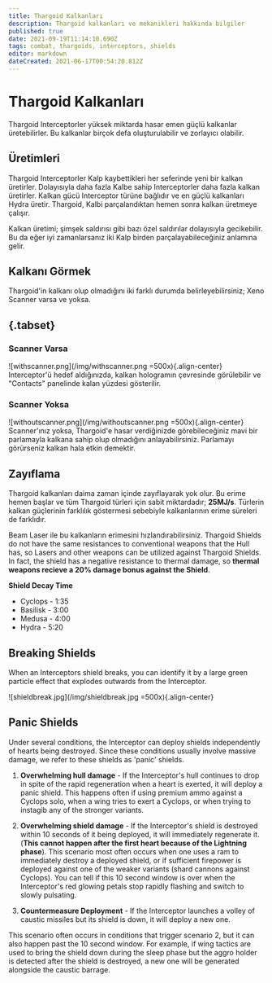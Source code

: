```yaml
---
title: Thargoid Kalkanları
description: Thargoid kalkanları ve mekanikleri hakkında bilgiler
published: true
date: 2021-09-19T11:14:10.690Z
tags: combat, thargoids, interceptors, shields
editor: markdown
dateCreated: 2021-06-17T00:54:20.812Z
---
```


# Thargoid Kalkanları
Thargoid Interceptorler yüksek miktarda hasar emen güçlü kalkanlar üretebilirler. Bu kalkanlar birçok defa oluşturulabilir ve zorlayıcı olabilir.

## Üretimleri
Thargoid Interceptorler Kalp kaybettikleri her seferinde yeni bir kalkan üretirler. Dolayısıyla daha fazla Kalbe sahip Interceptorler daha fazla kalkan üretirler. Kalkan gücü Interceptor türüne bağlıdır ve en güçlü kalkanları Hydra üretir. Thargoid, Kalbi parçalandıktan hemen sonra kalkan üretmeye çalışır.

Kalkan üretimi; şimşek saldırısı gibi bazı özel saldırılar dolayısıyla gecikebilir. Bu da eğer iyi zamanlarsanız iki Kalp birden parçalayabileceğiniz anlamına gelir.

## Kalkanı Görmek
Thargoid'in kalkanı olup olmadığını iki farklı durumda belirleyebilirsiniz; Xeno Scanner varsa ve yoksa.

## {.tabset}
### Scanner Varsa
!\[withscanner.png\](/img/withscanner.png =500x){.align-center} Interceptor'ü hedef aldığınızda, kalkan hologramın çevresinde görülebilir ve "Contacts" panelinde kalan yüzdesi gösterilir.

### Scanner Yoksa
!\[withoutscanner.png\](/img/withoutscanner.png =500x){.align-center} Scanner'ınız yoksa, Thargoid'e hasar verdiğinizde görebileceğiniz mavi bir parlamayla kalkana sahip olup olmadığını anlayabilirsiniz. Parlamayı görürseniz kalkan hala etkin demektir.

## Zayıflama
Thargoid kalkanları daima zaman içinde zayıflayarak yok olur. Bu erime hemen başlar ve tüm Thargoid türleri için sabit miktardadır; **25MJ/s**. Türlerin kalkan güçlerinin farklılık göstermesi sebebiyle kalkanlarının erime süreleri de farklıdır.

Beam Laser ile bu kalkanların erimesini hızlandırabilirsiniz. Thargoid Shields do not have the same resistances to conventional weapons that the Hull has, so Lasers and other weapons can be utilized against Thargoid Shields. In fact, the shield has a negative resistance to thermal damage, so **thermal weapons recieve a 20% damage bonus against the Shield**.

**Shield Decay Time**
- Cyclops - 1:35
- Basilisk - 3:00
- Medusa - 4:00
- Hydra - 5:20

## Breaking Shields
When an Interceptors shield breaks, you can identify it by a large green particle effect that explodes outwards from the Interceptor.

!\[shieldbreak.jpg\](/img/shieldbreak.jpg =500x){.align-center}

## Panic Shields
Under several conditions, the Interceptor can deploy shields independently of hearts being destroyed. Since these conditions usually involve massive damage, we refer to these shields as 'panic' shields.

1. **Overwhelming hull damage** - If the Interceptor's hull continues to drop in spite of the rapid regeneration when a heart is exerted, it will deploy a panic shield. This happens often if using premium ammo against a Cyclops solo, when a wing tries to exert a Cyclops, or when trying to instagib any of the stronger variants.

2. **Overwhelming shield damage** - If the Interceptor's shield is destroyed within 10 seconds of it being deployed, it will immediately regenerate it. (**This cannot happen after the first heart because of the Lightning phase**). This scenario most often occurs when one uses a ram to immediately destroy a deployed shield, or if sufficient firepower is deployed against one of the weaker variants (shard cannons against Cyclops). You can tell if this 10 second window is over when the Interceptor's red glowing petals stop rapidly flashing and switch to slowly pulsating.

3. **Countermeasure Deployment** - If the Interceptor launches a volley of caustic missiles but its shield is down, it will deploy a new one.

This scenario often occurs in conditions that trigger scenario 2, but it can also happen past the 10 second window. For example, if wing tactics are used to bring the shield down during the sleep phase  but the aggro holder is detected after the shield is destroyed, a new one will be generated alongside the caustic barrage.